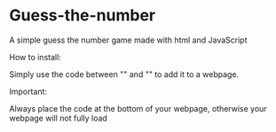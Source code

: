 Guess-the-number
================

A simple guess the number game made with html and JavaScript


How to install:

Simply use the code between "<Body>" and "</Body>" to add it to a webpage.

Important:

Always place the code at the bottom of your webpage, otherwise your webpage will not fully load
